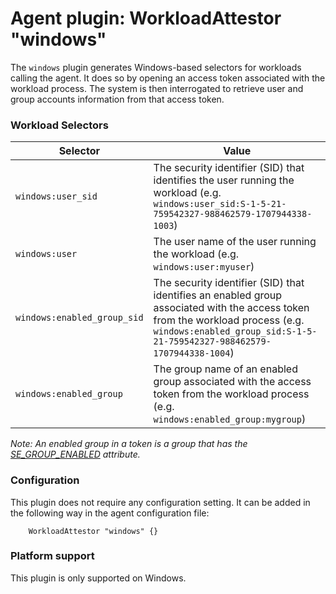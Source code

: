 # Agent plugin: WorkloadAttestor "windows"

The `windows` plugin generates Windows-based selectors for workloads calling the agent.
It does so by opening an access token associated with the workload process. The system is then interrogated to retrieve user and group accounts information from that access token.

### Workload Selectors

| Selector | Value |
| -------- | ----- |
| `windows:user_sid` | The security identifier (SID) that identifies the user running the workload (e.g. `windows:user_sid:S-1-5-21-759542327-988462579-1707944338-1003`) |
| `windows:user` | The user name of the user running the workload (e.g. `windows:user:myuser`) |
| `windows:enabled_group_sid` | The security identifier (SID) that identifies an enabled group associated with the access token from the workload process (e.g. `windows:enabled_group_sid:S-1-5-21-759542327-988462579-1707944338-1004`) |
| `windows:enabled_group` | The group name of an enabled group associated with the access token from the workload process (e.g. `windows:enabled_group:mygroup`) |

*Note: An enabled group in a token is a group that has the [SE_GROUP_ENABLED](https://docs.microsoft.com/en-us/windows/win32/secauthz/sid-attributes-in-an-access-token) attribute.*

### Configuration

This plugin does not require any configuration setting. It can be added in the following way in the agent configuration file:

```
	WorkloadAttestor "windows" {}
```

### Platform support

This plugin is only supported on Windows.
